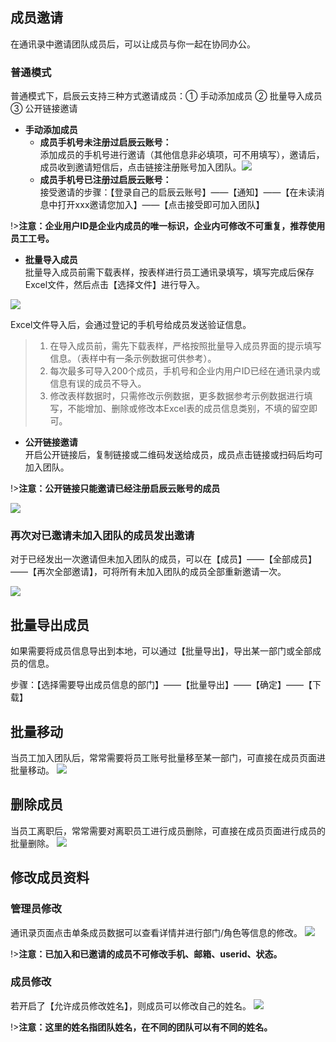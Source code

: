 ## 成员邀请
在通讯录中邀请团队成员后，可以让成员与你一起在协同办公。

### 普通模式
普通模式下，启辰云支持三种方式邀请成员：① 手动添加成员 ② 批量导入成员 ③ 公开链接邀请

<!-- ![](../img/5-1i1.gif) -->

* **手动添加成员**<br/>
	* **成员手机号未注册过启辰云账号：**<br/>添加成员的手机号进行邀请（其他信息非必填项，可不用填写），邀请后，成员收到邀请短信后，点击链接注册账号加入团队。![](../img/5-1i2.png)<br/>
	* **成员手机号已注册过启辰云账号：**<br/>接受邀请的步骤：【登录自己的启辰云账号】——【通知】——【在未读消息中打开xxx邀请您加入】——【点击接受即可加入团队】

!>**注意：企业用户ID是企业内成员的唯一标识，企业内可修改不可重复，推荐使用员工工号。**

* **批量导入成员**<br>
批量导入成员前需下载表样，按表样进行员工通讯录填写，填写完成后保存Excel文件，然后点击【选择文件】进行导入。

![](../img/5-1i3.png)<br/>

Excel文件导入后，会通过登记的手机号给成员发送验证信息。

>1. 在导入成员前，需先下载表样，严格按照批量导入成员界面的提示填写信息。（表样中有一条示例数据可供参考）。<br/>
>2. 每次最多可导入200个成员，手机号和企业内用户ID已经在通讯录内或信息有误的成员不导入。<br/>
>3. 修改表样数据时，只需修改示例数据，更多数据参考示例数据进行填写，不能增加、删除或修改本Excel表的成员信息类别，不填的留空即可。

* **公开链接邀请**<br>
开启公开链接后，复制链接或二维码发送给成员，成员点击链接或扫码后均可加入团队。

!>**注意：公开链接只能邀请已经注册启辰云账号的成员**

![](../img/5-1i4.png)

### 再次对已邀请未加入团队的成员发出邀请
对于已经发出一次邀请但未加入团队的成员，可以在【成员】——【全部成员】——【再次全部邀请】，可将所有未加入团队的成员全部重新邀请一次。

![](../img/5-1i5.png)

## 批量导出成员
如果需要将成员信息导出到本地，可以通过【批量导出】，导出某一部门或全部成员的信息。

步骤：【选择需要导出成员信息的部门】——【批量导出】——【确定】——【下载】

<!-- ![](../img/5-1i6.gif) -->

## 批量移动
当员工加入团队后，常常需要将员工账号批量移至某一部门，可直接在成员页面进批量移动。
![](../img/5-1i7.gif)

## 删除成员
当员工离职后，常常需要对离职员工进行成员删除，可直接在成员页面进行成员的批量删除。
![](../img/5-1i8.png)

## 修改成员资料
### 管理员修改
通讯录页面点击单条成员数据可以查看详情并进行部门/角色等信息的修改。
![](../img/5-1i9.gif)

!>**注意：已加入和已邀请的成员不可修改手机、邮箱、userid、状态。**

### 成员修改
若开启了【允许成员修改姓名】，则成员可以修改自己的姓名。
![](../img/5-1i10.png)

!>**注意：这里的姓名指团队姓名，在不同的团队可以有不同的姓名。**